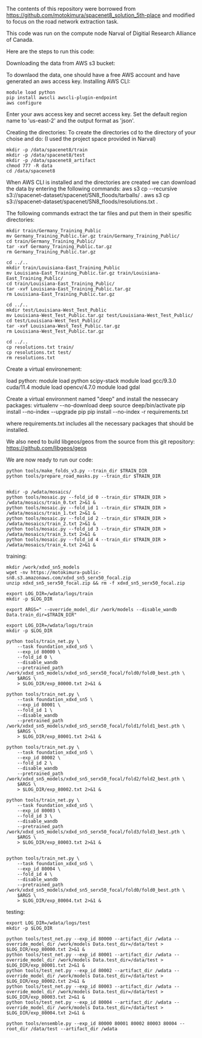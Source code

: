 The contents of this repository were borrowed from https://github.com/motokimura/spacenet8_solution_5th-place and modified to focus on the road network extraction task. 

This code was run on the compute node Narval of Digitial Research Alliance of Canada.

Here are the steps to run this code:

Downloading the data from AWS s3 bucket:

To downlaod the data, one should have a free AWS account and have generated an aws access key.
Installing AWS CLI:

    module load python
    pip install awscli awscli-plugin-endpoint
    aws configure

Enter your aws access key and secret access key. Set the default region name to 'us-east-2' and 
the output format as 'json'.

Creating the directories:
To create the directories cd to the directory of your choise and do:
(I used the project space provided in Narval)

    mkdir -p /data/spacenet8/train
    mkdir -p /data/spacenet8/test
    mkdir -p /data/spacenet8_artifact
    chmod 777 -R data
    cd /data/spacenet8

When AWS CLI is installed and the directories are created we can download the data by entering the following commands:
    aws s3 cp --recursive s3://spacenet-dataset/spacenet/SN8_floods/tarballs/ .
    aws s3 cp s3://spacenet-dataset/spacenet/SN8_floods/resolutions.txt .

The following commands extract the tar files and put them in their spesific directories:

    mkdir train/Germany_Training_Public
    mv Germany_Training_Public.tar.gz train/Germany_Training_Public/
    cd train/Germany_Training_Public/
    tar -xvf Germany_Training_Public.tar.gz 
    rm Germany_Training_Public.tar.gz

    cd ../..
    mkdir train/Louisiana-East_Training_Public
    mv Louisiana-East_Training_Public.tar.gz train/Louisiana-East_Training_Public/
    cd train/Louisiana-East_Training_Public/
    tar -xvf Louisiana-East_Training_Public.tar.gz
    rm Louisiana-East_Training_Public.tar.gz

    cd ../..
    mkdir test/Louisiana-West_Test_Public
    mv Louisiana-West_Test_Public.tar.gz test/Louisiana-West_Test_Public/
    cd test/Louisiana-West_Test_Public/
    tar -xvf Louisiana-West_Test_Public.tar.gz
    rm Louisiana-West_Test_Public.tar.gz

    cd ../..
    cp resolutions.txt train/
    cp resolutions.txt test/
    rm resolutions.txt


Create a virtual environement:

load python:
    module load python scipy-stack
    module load gcc/9.3.0  cuda/11.4
    module load opencv/4.7.0
    module load gdal


Create a virtual environment named "deep" and install the nessecary packages:
    virtualenv --no-download deep
    source deep/bin/activate
    pip install --no-index --upgrade pip
    pip install --no-index -r requirements.txt

where requirements.txt includes all the necessary packages that should be installed.

We also need to build libgeos/geos from the source from this git repository: 
https://github.com/libgeos/geos

We are now ready to run our code:

    python tools/make_folds_v3.py --train_dir $TRAIN_DIR
    python tools/prepare_road_masks.py --train_dir $TRAIN_DIR


    mkdir -p /wdata/mosaics/
    python tools/mosaic.py --fold_id 0 --train_dir $TRAIN_DIR > /wdata/mosaics/train_0.txt 2>&1 &
    python tools/mosaic.py --fold_id 1 --train_dir $TRAIN_DIR > /wdata/mosaics/train_1.txt 2>&1 &
    python tools/mosaic.py --fold_id 2 --train_dir $TRAIN_DIR > /wdata/mosaics/train_2.txt 2>&1 &
    python tools/mosaic.py --fold_id 3 --train_dir $TRAIN_DIR > /wdata/mosaics/train_3.txt 2>&1 &
    python tools/mosaic.py --fold_id 4 --train_dir $TRAIN_DIR > /wdata/mosaics/train_4.txt 2>&1 &

training:


    mkdir /work/xdxd_sn5_models
    wget -nv https://motokimura-public-sn8.s3.amazonaws.com/xdxd_sn5_serx50_focal.zip
    unzip xdxd_sn5_serx50_focal.zip && rm -f xdxd_sn5_serx50_focal.zip

    export LOG_DIR=/wdata/logs/train
    mkdir -p $LOG_DIR

    export ARGS=" --override_model_dir /work/models --disable_wandb Data.train_dir=$TRAIN_DIR"

    export LOG_DIR=/wdata/logs/train
    mkdir -p $LOG_DIR

    python tools/train_net.py \
        --task foundation_xdxd_sn5 \
        --exp_id 80000 \
        --fold_id 0 \
        --disable_wandb
        --pretrained_path /work/xdxd_sn5_models/xdxd_sn5_serx50_focal/fold0/fold0_best.pth \
        $ARGS \
        > $LOG_DIR/exp_80000.txt 2>&1 &

    python tools/train_net.py \
        --task foundation_xdxd_sn5 \
        --exp_id 80001 \
        --fold_id 1 \
        --disable_wandb
        --pretrained_path /work/xdxd_sn5_models/xdxd_sn5_serx50_focal/fold1/fold1_best.pth \
        $ARGS \
        > $LOG_DIR/exp_80001.txt 2>&1 &

    python tools/train_net.py \
        --task foundation_xdxd_sn5 \
        --exp_id 80002 \
        --fold_id 2 \
        --disable_wandb
        --pretrained_path /work/xdxd_sn5_models/xdxd_sn5_serx50_focal/fold2/fold2_best.pth \
        $ARGS \
        > $LOG_DIR/exp_80002.txt 2>&1 &

    python tools/train_net.py \
        --task foundation_xdxd_sn5 \
        --exp_id 80003 \
        --fold_id 3 \
        --disable_wandb
        --pretrained_path /work/xdxd_sn5_models/xdxd_sn5_serx50_focal/fold3/fold3_best.pth \
        $ARGS \
        > $LOG_DIR/exp_80003.txt 2>&1 &


    python tools/train_net.py \
        --task foundation_xdxd_sn5 \
        --exp_id 80004 \
        --fold_id 4 \
        --disable_wandb
        --pretrained_path /work/xdxd_sn5_models/xdxd_sn5_serx50_focal/fold0/fold0_best.pth \
        $ARGS \
        > $LOG_DIR/exp_80004.txt 2>&1 &


testing:

    export LOG_DIR=/wdata/logs/test
    mkdir -p $LOG_DIR

    python tools/test_net.py --exp_id 80000 --artifact_dir /wdata --override_model_dir /work/models Data.test_dir=/data/test > $LOG_DIR/exp_80000.txt 2>&1 &
    python tools/test_net.py --exp_id 80001 --artifact_dir /wdata --override_model_dir /work/models Data.test_dir=/data/test > $LOG_DIR/exp_80001.txt 2>&1 &
    python tools/test_net.py --exp_id 80002 --artifact_dir /wdata --override_model_dir /work/models Data.test_dir=/data/test > $LOG_DIR/exp_80002.txt 2>&1 &
    python tools/test_net.py --exp_id 80003 --artifact_dir /wdata --override_model_dir /work/models Data.test_dir=/data/test > $LOG_DIR/exp_80003.txt 2>&1 &
    python tools/test_net.py --exp_id 80004 --artifact_dir /wdata --override_model_dir /work/models Data.test_dir=/data/test > $LOG_DIR/exp_80004.txt 2>&1 &

    python tools/ensemble.py --exp_id 80000 80001 80002 80003 80004 --root_dir /data/test --artifact_dir /wdata
